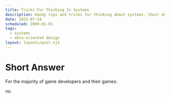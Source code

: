 ```yaml
---
title: Tricks For Thinking In Systems
description: Handy tips and tricks for thinking about systems, their design, and their data.
date: 2023-07-24
scheduled: 2099-01-01
tags:
  - systems
  - data-oriented design
layout: layouts/post.njk
---
```


# Short Answer

For the majority of game developers and their games: 

no.